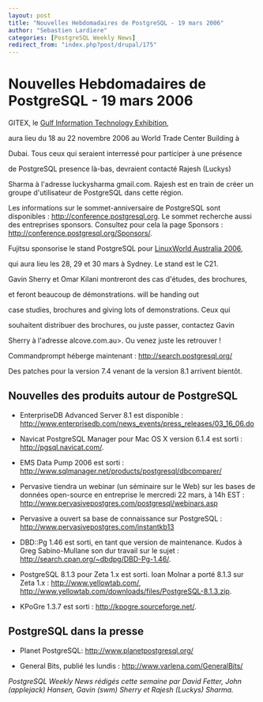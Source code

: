 ```yaml
---
layout: post
title: "Nouvelles Hebdomadaires de PostgreSQL - 19 mars 2006"
author: "Sebastien Lardiere"
categories: [PostgreSQL Weekly News]
redirect_from: "index.php?post/drupal/175"
---
```



<h1>Nouvelles Hebdomadaires de PostgreSQL - 19 mars 2006</h1>

<p>GITEX, le <a href="http://www.gitex.com/">Gulf Information Technology Exhibition</a>,

aura lieu du 18 au 22 novembre 2006 au World Trade Center Building à

Dubai. Tous ceux qui seraient interressé pour participer à une présence

de PostgreSQL presence là-bas, devraient contacté Rajesh (Luckys)

Sharma à l'adresse luckysharma <at> gmail.com. Rajesh est en train de créer un groupe d'utilisateur de PostgreSQL dans cette région.</at></p>

<p>Les informations sur le sommet-anniversaire de PostgreSQL sont disponibles : <a href="http://conference.postgresql.org/">http://conference.postgresql.org</a>. Le sommet recherche aussi des entreprises sponsors. Consultez pour cela la page Sponsors : <a href="http://conference.postgresql.org/Sponsors/">http://conference.postgresql.org/Sponsors/</a>.</p>

<p>Fujitsu sponsorise le stand PostgreSQL pour <a href="http://www.linuxworldexpo.com.au/">LinuxWorld Australia 2006</a>,

qui aura lieu les 28, 29 et 30 mars à Sydney. Le stand est le C21.

Gavin Sherry et Omar Kilani montreront des cas d'études, des brochures,

et feront beaucoup de démonstrations. will be handing out

case studies, brochures and giving lots of demonstrations. Ceux qui

souhaitent distribuer des brochures, ou juste passer, contactez Gavin

Sherry à l'adresse <swm><at> alcove.com.au&gt;. Ou venez juste les retrouver !</at></swm></p>

<p>Commandprompt héberge maintenant : <a href="http://search.postgresql.org/">http://search.postgresql.org/</a></p>

<p>Des patches pour la version 7.4 venant de la version 8.1 arrivent bientôt.</p>

<!--more-->


<h2>Nouvelles des produits autour de PostgreSQL</h2>

<ul>

<li>EnterpriseDB Advanced Server 8.1 est disponible : <a href="http://www.enterprisedb.com/news_events/press_releases/03_16_06.do">http://www.enterprisedb.com/news_events/press_releases/03_16_06.do</a>

</li>

<li>

Navicat PostgreSQL Manager pour Mac OS X version 6.1.4 est sorti : <a href="http://pgsql.navicat.com/">http://pgsql.navicat.com/</a>.

</li>

<li>EMS Data Pump 2006 est sorti : <a href="http://www.sqlmanager.net/products/postgresql/dbcomparer/">http://www.sqlmanager.net/products/postgresql/dbcomparer/</a>

</li>

<li>

Pervasive tiendra un webinar (un séminaire sur le Web) sur les bases de données open-source en entreprise le mercredi 22 mars, à 14h EST : <a href="http://www.pervasivepostgres.com/postgresql/webinars.asp">http://www.pervasivepostgres.com/postgresql/webinars.asp</a>

</li>

<li>

Pervasive a ouvert sa base de connaissance sur PostgreSQL : <a href="http://www.pervasivepostgres.com/instantkb13">http://www.pervasivepostgres.com/instantkb13</a>

</li>

<li>

DBD::Pg 1.46 est sorti, en tant que version de maintenance.  Kudos à Greg Sabino-Mullane son dur travail sur le sujet : <a href="http://search.cpan.org/%7Edbdpg/DBD-Pg-1.46/">http://search.cpan.org/~dbdpg/DBD-Pg-1.46/</a>.

</li>

<li>PostgreSQL 8.1.3 pour Zeta 1.x est sorti. Ioan Molnar a porté 8.1.3 sur Zeta 1.x : <a href="http://www.yellowtab.com/">http://www.yellowtab.com/</a>, <a href="http://www.yellowtab.com/downloads/files/PostgreSQL-8.1.3.zip">http://www.yellowtab.com/downloads/files/PostgreSQL-8.1.3.zip</a>.

</li>

<li>

KPoGre 1.3.7 est sorti : <a href="http://kpogre.sourceforge.net/">http://kpogre.sourceforge.net/</a>.

</li>

</ul>

<h2>PostgreSQL dans la presse</h2>

<ul>

<li>

Planet PostgreSQL: <a href="http://www.planetpostgresql.org/">http://www.planetpostgresql.org/</a>

</li>

<li>

General Bits, publié les lundis : <a href="http://www.varlena.com/GeneralBits/">http://www.varlena.com/GeneralBits/</a>

</li>

</ul>

<p><em>

PostgreSQL Weekly News rédigés cette semaine par David Fetter, John (applejack) Hansen, Gavin (swm) Sherry et Rajesh (Luckys) Sharma.

</em></p>